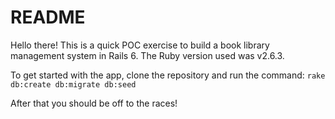 # README

Hello there!  This is a quick POC exercise to build a book library management system in Rails 6.  The Ruby version used was v2.6.3.  

To get started with the app, clone the repository and run the command:
`rake db:create db:migrate db:seed`

After that you should be off to the races!
